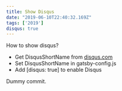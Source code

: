 ```yaml
---
title: Show Disqus
date: "2019-06-10T22:40:32.169Z"
tags: ['2019']
disqus: true
---
```


How to show disqus?

* Get DisqusShortName from [disqus.com](disqus.com)
* Set DisqusShortName in gatsby-config.js
* Add [disqus: true] to enable Disqus

Dummy commit.
